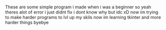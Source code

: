 These are some simple program i made when i was a beginner so yeah
theres alot of error i just didnt fix i dont know why but idc xD
now im trying to make harder programs to lvl up my skils
now im learning tkinter and more harder things byebye
